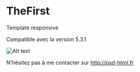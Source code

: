TheFirst 
=========
Template responsive 

Compatible avec la version 5.3.1






![Alt text](http://nextum.fr/thefirst.jpg)


N'hésitez pas à me contacter sur http://psd-html.fr
